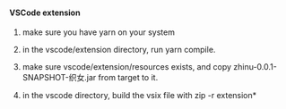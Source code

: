 #### VSCode extension

1. make sure you have yarn on your system

2. in the vscode/extension directory, run yarn compile.

3. make sure vscode/extension/resources exists, and copy zhinu-0.0.1-SNAPSHOT-织女.jar from target to it.

4. in the vscode directory, build the vsix file with zip -r <vsix file name> extension*
